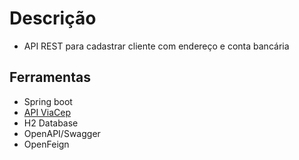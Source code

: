 # Descrição
 - API REST para cadastrar cliente com endereço e conta bancária

## Ferramentas
 - Spring boot
 - [API ViaCep](https://viacep.com.br)
 - H2 Database
 - OpenAPI/Swagger
 - OpenFeign
